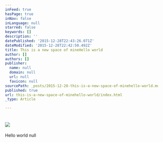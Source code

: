 ```yaml
---
inFeed: true
hasPage: true
inNav: false
inLanguage: null
starred: false
keywords: []
description: ''
datePublished: '2015-12-28T22:43:26.071Z'
dateModified: '2015-12-28T22:42:50.492Z'
title: This is a new space of mineHello world
author: []
authors: []
publisher:
  name: null
  domain: null
  url: null
  favicon: null
sourcePath: _posts/2015-12-28-this-is-a-new-space-of-minehello-world.md
published: true
url: this-is-a-new-space-of-minehello-world/index.html
_type: Article

---
```

# ![](https://the-grid-user-content.s3-us-west-2.amazonaws.com/b36a6df4-1740-4832-bc51-a422f7f6b89d.jpg)

Hello world
null
